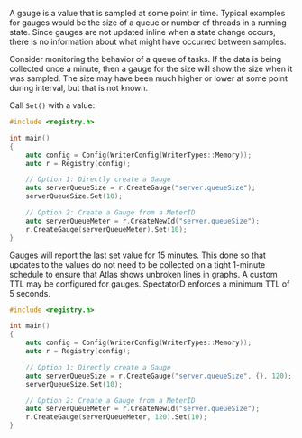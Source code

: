 A gauge is a value that is sampled at some point in time. Typical examples for gauges would be
the size of a queue or number of threads in a running state. Since gauges are not updated inline
when a state change occurs, there is no information about what might have occurred between samples.

Consider monitoring the behavior of a queue of tasks. If the data is being collected once a minute,
then a gauge for the size will show the size when it was sampled. The size may have been much
higher or lower at some point during interval, but that is not known.

Call `Set()` with a value:

```cpp
#include <registry.h>

int main()
{
    auto config = Config(WriterConfig(WriterTypes::Memory));
    auto r = Registry(config);

    // Option 1: Directly create a Gauge
    auto serverQueueSize = r.CreateGauge("server.queueSize");
    serverQueueSize.Set(10);

    // Option 2: Create a Gauge from a MeterID
    auto serverQueueMeter = r.CreateNewId("server.queueSize");
    r.CreateGauge(serverQueueMeter).Set(10);
}
```

Gauges will report the last set value for 15 minutes. This done so that updates to the values do
not need to be collected on a tight 1-minute schedule to ensure that Atlas shows unbroken lines in
graphs. A custom TTL may be configured for gauges. SpectatorD enforces a minimum TTL of 5 seconds.

```cpp
#include <registry.h>

int main()
{
    auto config = Config(WriterConfig(WriterTypes::Memory));
    auto r = Registry(config);

    // Option 1: Directly create a Gauge
    auto serverQueueSize = r.CreateGauge("server.queueSize", {}, 120);
    serverQueueSize.Set(10);

    // Option 2: Create a Gauge from a MeterID
    auto serverQueueMeter = r.CreateNewId("server.queueSize");
    r.CreateGauge(serverQueueMeter, 120).Set(10);
}

```
